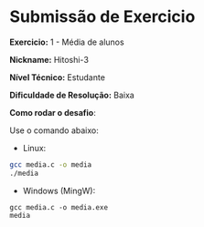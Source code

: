# Submissão de Exercicio

**Exercicio:** 1 - Média de alunos

**Nickname:** Hitoshi-3

**Nível Técnico:** Estudante  

**Dificuldade de Resolução:** Baixa  

**Como rodar o desafio**:  

Use o comando abaixo: 

- Linux:  
```bash
gcc media.c -o media
./media
```

- Windows (MingW):  
```batch
gcc media.c -o media.exe
media
```
